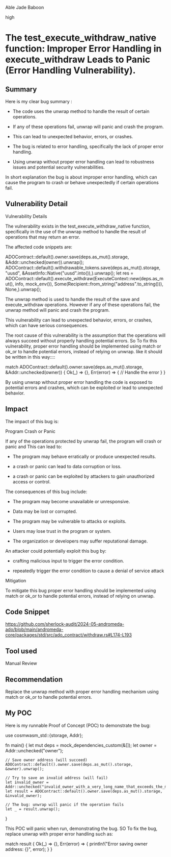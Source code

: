 Able Jade Baboon

high

# The test_execute_withdraw_native function: Improper Error Handling in execute_withdraw Leads to Panic (Error Handling Vulnerability).

## Summary

Here is my clear bug summary :


- The code uses the unwrap method to handle the result of certain operations.

- If any of these operations fail, unwrap will panic and crash the program.

- This can lead to unexpected behavior, errors, or crashes.

- The bug is related to error handling, specifically the lack of proper error handling.

- Using unwrap without proper error handling can lead to robustness issues and potential security vulnerabilities.

In short explanation  the bug is about improper error handling, which can cause the program to crash or behave unexpectedly if certain operations fail.


## Vulnerability Detail

Vulnerability Details

The vulnerability exists in the test_execute_withdraw_native function, specifically in the use of the unwrap method to handle the result of operations that may return an error.

The affected code snippets are:

ADOContract::default().owner.save(deps.as_mut().storage, &Addr::unchecked(owner)).unwrap();
ADOContract::default().withdrawable_tokens.save(deps.as_mut().storage, "uusd", &AssetInfo::Native("uusd".into()),).unwrap();
let res = ADOContract::default().execute_withdraw(ExecuteContext::new(deps.as_mut(), info, mock_env()), Some(Recipient::from_string("address".to_string())), None,).unwrap();

The unwrap method is used to handle the result of the save and execute_withdraw operations. However if any of these operations fail, the unwrap method will panic and crash the program.

This vulnerability can lead to unexpected behavior, errors, or crashes, which can have serious consequences.

The root cause of this vulnerability is the assumption that the operations will always succeed without properly handling potential errors. 
So To fix this vulnerability, proper error handling should be implemented using match or ok_or to handle potential errors, instead of relying on unwrap.    like it should be written in this way::::

match ADOContract::default().owner.save(deps.as_mut().storage, &Addr::unchecked(owner)) {
    Ok(_) => {},
    Err(error) => {
        // Handle the error
    }
}

By using unwrap without proper error handling the code is exposed to potential errors and crashes, which can be exploited or lead to unexpected behavior.




## Impact


The impact of this bug is:

Program Crash or Panic

If any of the operations protected by unwrap fail, the program will crash or panic and This can lead to:

-  The program may behave erratically or produce unexpected results.

-  a crash or panic can lead to data corruption or loss.

- a crash or panic can be exploited by attackers to gain unauthorized access or control.



The consequences of this bug include:

- The program may become unavailable or unresponsive.

-  Data may be lost or corrupted.

- The program may be vulnerable to attacks or exploits.

-  Users may lose trust in the program or system.

-  The organization or developers may suffer reputational damage.


An attacker could potentially exploit this bug by:

-  crafting malicious input to trigger the error condition.

-  repeatedly trigger the error condition to cause a denial of service attack

Mitigation

To mitigate this bug proper error handling should be implemented using match or ok_or to handle potential errors, instead of relying on unwrap.



## Code Snippet

https://github.com/sherlock-audit/2024-05-andromeda-ado/blob/main/andromeda-core/packages/std/src/ado_contract/withdraw.rs#L174-L193

## Tool used


Manual Review

## Recommendation



Replace the unwrap method with proper error handling mechanism using match or ok_or to handle potential errors.



## My POC



Here is my  runnable Proof of Concept (POC) to demonstrate the bug:

use cosmwasm_std::{storage, Addr};

fn main() {
    let mut deps = mock_dependencies_custom(&[]);
    let owner = Addr::unchecked("owner");

    // Save owner address (will succeed)
    ADOContract::default().owner.save(deps.as_mut().storage, &owner).unwrap();

    // Try to save an invalid address (will fail)
    let invalid_owner = Addr::unchecked("invalid_owner_with_a_very_long_name_that_exceeds_the_max_length");
    let result = ADOContract::default().owner.save(deps.as_mut().storage, &invalid_owner);

    // The bug: unwrap will panic if the operation fails
    let _ = result.unwrap();
}

This POC will panic when run, demonstrating the bug. SO To fix the bug, replace unwrap with proper error handling such as:

match result {
    Ok(_) => {},
    Err(error) => {
        println!("Error saving owner address: {}", error);
    }
}



